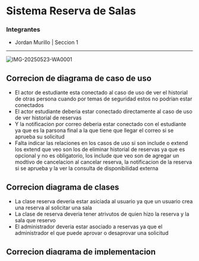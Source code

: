 # Sistema Reserva de Salas 
### Integrantes
- Jordan Murillo | Seccion 1
---

![IMG-20250523-WA0001](https://github.com/user-attachments/assets/b90ce7ee-261c-4b8a-b780-669421f666c5)

## Correcion de diagrama de caso de uso
- El actor de estudiante esta conectado al caso de uso de ver el historial de otras persona cuando por temas de seguridad estos no podrian estar conectados
- El actor estudiante deberia estar conectado directamente al caso de uso de ver historial de reservas
- Y la notificacion por correo deberia estar conectado con el estudiante ya que es la parsona final a la que tiene que llegar el correo si se aprueba su solicitud
- Falta indicar las relaciones en los casos de uso si son include o extend los extend que veo son los de eliminar historial de reservas ya que es opcional y no es obligatorio, los include que veo son de agregar un modtivo de cancelacion al cancelar reserva, la notificacion de la reserva si se aprueba y la ver la consulta de disponibilidad externa 

## Correcion diagrama de clases 
- La clase reserva deveria estar asiciada al usuario ya que un usuario crea una reserva al solicitar una sala
- La clase de reserva deveria tener atrivutos de quien hizo la reserva y la sala que reservo
- El administrador deveria estar asociado a reservas ya que el administrador el que puede aprovar o desaprovar una solicitud

## Correcion diagrama de implementacion
- En la base de datos central se podrian almacenar mas datos como los mensajes de notificacion para tener un registro mas controlado
- Al navegador del estudiante le faltaria ver el estado de la solicitud para saber si su solicitud fue aprobada
- Faltaria un modulo para los administradores donde puedan recibir las solicitudes de reserva y aprovarlas o rechazarlas

Fecha Entrega: 23 - Mayo - 2025

